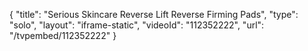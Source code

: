 {
    "title": "Serious Skincare Reverse Lift Reverse Firming Pads",
    "type": "solo",
    "layout": "iframe-static",
    "videoId": "112352222",
    "url": "\/tvpembed\/112352222"
}